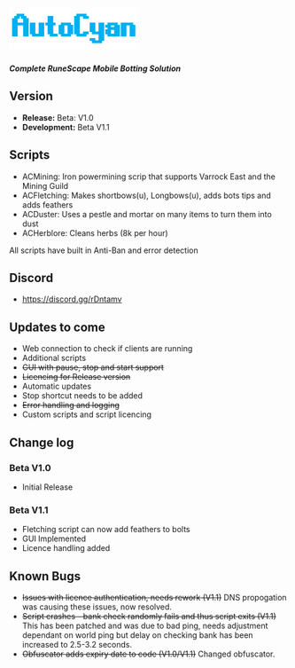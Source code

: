 # ![AutoCyanLogo](/images/logo.PNG)
_**Complete RuneScape Mobile Botting Solution**_



## Version
- **Release:** Beta: V1.0
- **Development:** Beta V1.1

## Scripts
- ACMining: Iron powermining scrip that supports Varrock East and the Mining Guild
- ACFletching: Makes shortbows(u), Longbows(u), adds bots tips and adds feathers
- ACDuster: Uses a pestle and mortar on many items to turn them into dust
- ACHerblore: Cleans herbs (8k per hour)

All scripts have built in Anti-Ban and error detection

## Discord 
- https://discord.gg/rDntamv

## Updates to come
- Web connection to check if clients are running
- Additional scripts
- ~~GUI with pause, stop and start support~~
- ~~Licencing for Release version~~
- Automatic updates
- Stop shortcut needs to be added
- ~~Error handling and logging~~
- Custom scripts and script licencing

## Change log
### Beta V1.0
 - Initial Release
### Beta V1.1
- Fletching script can now add feathers to bolts
- GUI Implemented
- Licence handling added

## Known Bugs
- ~~Issues with licence authentication, needs rework (V1.1)~~ DNS propogation was causing these issues, now resolved.
- ~~Script crashes - bank check randomly fails and thus script exits (V1.1)~~ This has been patched and was due to bad ping, needs adjustment dependant on world ping but delay on checking bank has been increased to 2.5-3.2 seconds.
- ~~Obfuscator adds expiry date to code (V1.0/V1.1)~~ Changed obfuscator.
